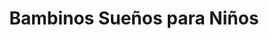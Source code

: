 ---
title: "Bambinos Sueños para Niños"
url: /loja-ecuador/bambinos-suenos-para-ninos/
shop: ropa
---